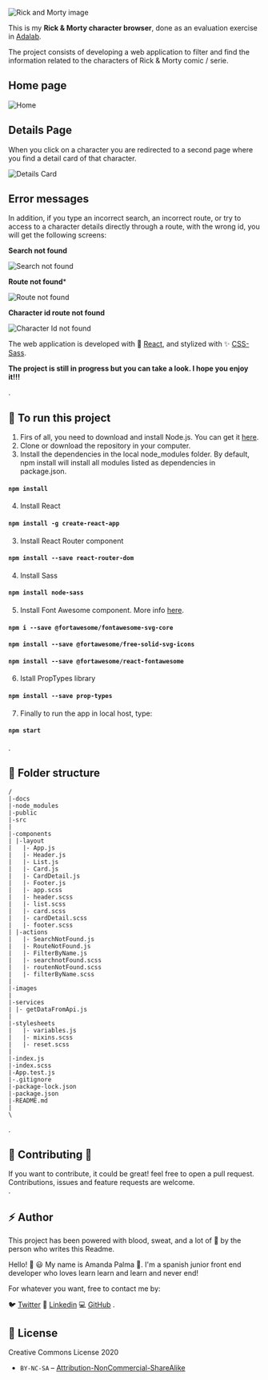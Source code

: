 

![Rick and Morty image](https://github.com/Adalab/modulo-3-evaluacion-final-amandapalma/blob/styles/src/images/Rick_and_Morty_logo_blue.svg)

This is my **Rick & Morty character browser**, done as an evaluation exercise in [Adalab](https://adalab.es/).

The project consists of developing a web application to filter and find the information related to the characters of Rick & Morty comic / serie. 

## Home page

![Home](https://github.com/Adalab/modulo-3-evaluacion-final-amandapalma/blob/master/src/images/screenshots/home.png)


## Details Page

When you click on a character you are redirected to a second page where you find a detail card of that character.

![Details Card](https://github.com/Adalab/modulo-3-evaluacion-final-amandapalma/blob/master/src/images/screenshots/detailsCard.png)

## Error messages

In addition, if you type an incorrect search, an incorrect route, or try to access to a character details directly through a route, with the wrong id, you will get the following screens:

**Search not found**

![Search not found](https://github.com/Adalab/modulo-3-evaluacion-final-amandapalma/blob/master/src/images/screenshots/searchNotfound.png)

**Route not found***

![Route not found](https://github.com/Adalab/modulo-3-evaluacion-final-amandapalma/blob/master/src/images/screenshots/routeNotFound.png)

**Character id route not found**

![Character Id not found](https://github.com/Adalab/modulo-3-evaluacion-final-amandapalma/blob/master/src/images/screenshots/characterIdNotFound.png)


The web application is developed with :crystal_ball: [React](https://reactjs.org/), and stylized with :sparkles: [CSS-Sass](https://sass-lang.com/). 

**The project is still in progress but you can take a look. I hope you enjoy it!!!**

.<br />
## :wrench: To run this project

1. Firs of all, you need to download and install Node.js. You can get it [here](https://nodejs.org/es/download/).<br />
2. Clone or download the repository in your computer.<br />
3. Install the dependencies in the local node_modules folder. By default, npm install will install all modules listed as dependencies in package.json.

#### `npm install`

4. Install React

#### `npm install -g create-react-app`

3. Install React Router component

#### `npm install --save react-router-dom`

4. Install Sass

#### `npm install node-sass`

5. Install Font Awesome component. More info [here](https://fontawesome.com/how-to-use/on-the-web/using-with/react).

#### `npm i --save @fortawesome/fontawesome-svg-core`
#### `npm install --save @fortawesome/free-solid-svg-icons`
#### `npm install --save @fortawesome/react-fontawesome`

6. Istall PropTypes library

 #### `npm install --save prop-types`

7. Finally to run the app in local host, type: 

#### `npm start`


.<br />
## :file_folder: Folder structure

```
/
|-docs
|-node_modules
|-public
|-src
|
|-components
| |-layout
|   |- App.js
|   |- Header.js
|   |- List.js
|   |- Card.js
|   |- CardDetail.js
|   |- Footer.js
|   |- app.scss
|   |- header.scss
|   |- list.scss
|   |- card.scss
|   |- cardDetail.scss
|   |- footer.scss
| |-actions
|   |- SearchNotFound.js
|   |- RouteNotFound.js
|   |- FilterByName.js
|   |- searchnotFound.scss
|   |- routenNotFound.scss
|   |- filterByName.scss
|
|-images
|
|-services
| |- getDataFromApi.js
|
|-stylesheets
|   |- variables.js
|   |- mixins.scss
|   |- reset.scss
|
|-index.js
|-index.scss
|-App.test.js
|-.gitignore
|-package-lock.json
|-package.json
|-README.md
|
\

```
.<br />
## :handshake: Contributing :dancers:

If you want to contribute, it could be great! feel free to open a pull request.<br />
Contributions, issues and feature requests are welcome.<br />
.<br />
##  :zap: Author

This project has been powered with blood, sweat, and a lot of :purple_heart: by the person who writes this Readme.

Hello! :raising_hand: :smiley:
My name is Amanda Palma :palm_tree:. I'm a spanish junior front end developer who loves learn learn and learn and never end!

For whatever you want, free to contact me by:

:bird: [Twitter](https://twitter.com/amandapalmaav)
:briefcase: [Linkedin](https://www.linkedin.com/in/amanda~palma/)
:computer: [GitHub](https://github.com/amandapalma)
.<br />
## :memo: License

Creative Commons License 2020 <br />
* `BY-NC-SA` – [Attribution-NonCommercial-ShareAlike](https://github.com/idleberg/Creative-Commons-Markdown/blob/master/4.0/by-nc-sa.markdown)


